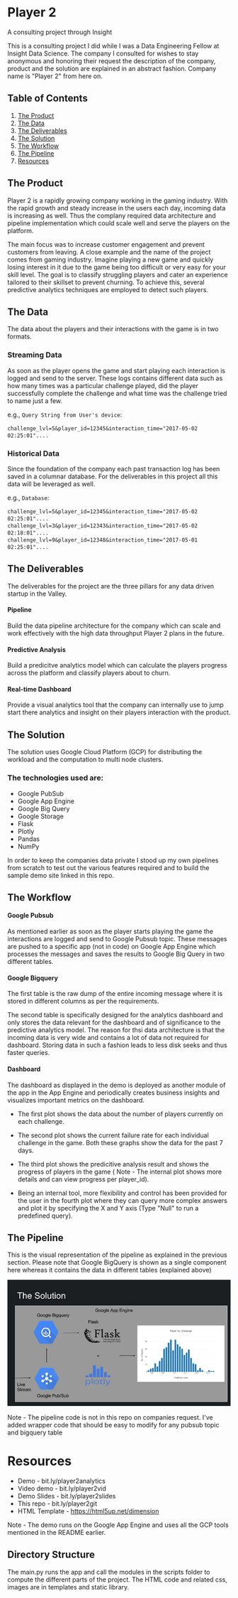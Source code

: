 # Player 2

A consulting project through Insight

This is a consulting project I did while I was a Data Engineering Fellow at Insight Data Science. The company I consulted for wishes to stay anonymous and honoring their request the description of the company, product and the solution are explained in an abstract fashion.
Company name is "Player 2" from here on.
 
## Table of Contents
1. [The Product](README.md#the-product)
2. [The Data](README.md#the-data)
3. [The Deliverables](README.md#the_deliverables)
4. [The Solution](README.md#the-solution)
5. [The Workflow](README.md#the-workflow)
6. [The Pipeline](README.md#the-pipeline)
7. [Resources](README.md#resources)


## The Product 
Player 2 is a rapidly growing company working in the gaming industry. With the rapid growth and steady increase in the users each day, incoming data is increasing as well. Thus the complany required data architecture and pipeline implementation which could scale well and serve the players on the platform.

The main focus was to increase customer engagement and prevent customers from leaving. A close example and the name of the project comes from gaming industry. Imagine playing a new game and quickly losing interest in it due to the game being too difficult or very easy for your skill level. 
The goal is to classify struggling players and cater an experience tailored to their skillset to prevent churning. To achieve this, several predictive analytics techniques are employed to detect such players.

## The Data
The data about the players and their interactions with the game is in two formats.

### Streaming Data 
As soon as the player opens the game and start playing each interaction is logged and send to the server. These logs contains different data such as how many times was a particular challenge played, did the player successfully complete the challenge and what time was the challenge tried to name just a few. 

e.g., `Query String from User's device`:

    challenge_lvl=5&player_id=12345&interaction_time="2017-05-02 02:25:01"....

### Historical Data
Since the foundation of the company each past transaction log has been saved in a columnar database. For the deliverables in this project all this data will be leveraged as well.

e.g., `Database`:
    
    challenge_lvl=5&player_id=12345&interaction_time="2017-05-02 02:25:01"....
    challenge_lvl=3&player_id=12343&interaction_time="2017-05-02 02:18:01"....
    challenge_lvl=9&player_id=12348&interaction_time="2017-05-01 02:25:01"....

## The Deliverables
The deliverables for the project are the three pillars for any data driven startup in the Valley.

#### Pipeline

Build the data pipeline architecture for the company which can scale and work effectively with the high data throughput Player 2 plans in the future.

#### Predictive Analysis

Build a predicitve analytics model which can calculate the players progress across the platform and classify players about to churn.

#### Real-time Dashboard

Provide a visual analytics tool that the company can internally use to jump start there analytics and insight on their players interaction with the product. 

## The Solution
The solution uses Google Cloud Platform (GCP) for distributing the workload and the computation to multi node clusters. 
### The technologies used are:
* Google PubSub
* Google App Engine
* Google Big Query
* Google Storage
* Flask
* Plotly
* Pandas
* NumPy

In order to keep the companies data private I stood up my own pipelines from scratch to test out the various features required and to build the sample demo site linked in this repo.

## The Workflow

#### Google Pubsub

As mentioned earlier as soon as the player starts playing the game the interactions are logged and send to Google Pubsub topic. These messages are pushed to a specific app (not in code) on Google App Engine which processes the messages and saves the results to Google Big Query in two different tables.

#### Google Bigquery

The first table is the raw dump of the entire incoming message where it is stored in different columns as per the requirements. 

The second table is specifically designed for the analytics dashboard and only stores the data relevant for the dashboard and of significance to the predictive analytics model. The reason for thsi data architecture is that the incoming data is very wide and contains a lot of data not required for dashboard. Storing data in such a fashion leads to less disk seeks and thus faster queries. 

#### Dashboard

The dashboard as displayed in the demo is deployed as another module of the app in the App Engine and periodically creates business insights and visualizes important metrics on the dashboard. 

* The first plot shows the data about the number of players currently on each challenge. 

* The second plot shows the current failure rate for each individual challenge in the game. Both these graphs show the data for the past 7 days. 

* The third plot shows the predicitive analysis result and shows the progress of players in the game ( Note - The internal plot shows more details and can view progress per player_id). 

* Being an internal tool, more flexibility and control has been provided for the user in the fourth plot where they can query more complex answers and plot it by specifying the X and Y axis (Type "Null" to run a predefined query).

## The Pipeline

This is the visual representation of the pipeline as explained in the previous section. Please note that Google BigQuery is shown as a single component here whereas it contains the data in different tables (explained above)

![alt text](static/images/pipeline.jpg "Pipeline")

Note - The pipeline code is not in this repo on companies request. I've added wrapper code that should be easy to modify for any pubsub topic and bigquery table

# Resources
* Demo - bit.ly/player2analytics
* Video demo - bit.ly/player2vid
* Demo Slides - bit.ly/player2slides
* This repo - bit.ly/player2git
* HTML Template - https://html5up.net/dimension

Note - The demo runs on the Google App Engine and uses all the GCP tools mentioned in the README earlier. 

## Directory Structure
The main.py runs the app and call the modules in the scripts folder to compute the different parts of the project. The HTML code and related css, images are in templates and static library.
